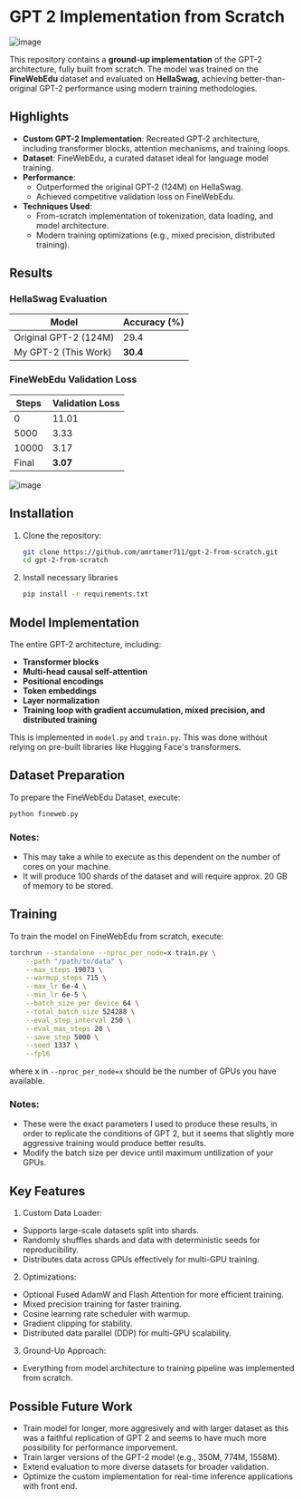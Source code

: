# GPT 2 Implementation from Scratch

![image](https://github.com/user-attachments/assets/e9b7093d-f262-492a-bfd7-d6b25fbd5e50)


This repository contains a **ground-up implementation** of the GPT-2 architecture, fully built from scratch. The model was trained on the **FineWebEdu** dataset and evaluated on **HellaSwag**, achieving better-than-original GPT-2 performance using modern training methodologies.

## Highlights

- **Custom GPT-2 Implementation**: Recreated GPT-2 architecture, including transformer blocks, attention mechanisms, and training loops.
- **Dataset**: FineWebEdu, a curated dataset ideal for language model training.
- **Performance**:
  - Outperformed the original GPT-2 (124M) on HellaSwag.
  - Achieved competitive validation loss on FineWebEdu.
- **Techniques Used**:
  - From-scratch implementation of tokenization, data loading, and model architecture.
  - Modern training optimizations (e.g., mixed precision, distributed training).

## Results

### HellaSwag Evaluation
| Model                  | Accuracy (%) |
|------------------------|--------------|
| Original GPT-2 (124M)  | 29.4         |
| My GPT-2 (This Work) | **30.4**      |

### FineWebEdu Validation Loss
| Steps  | Validation Loss |
|--------|------------------|
| 0      | 11.01           |
| 5000   | 3.33            |
| 10000   | 3.17            |
| Final  | **3.07**         |

![image](https://github.com/user-attachments/assets/9825232c-e338-4d6d-8197-ee2244df6a19)

## Installation

1. Clone the repository:
   ```bash
   git clone https://github.com/amrtamer711/gpt-2-from-scratch.git
   cd gpt-2-from-scratch

2. Install necessary libraries
   ```bash
   pip install -r requirements.txt

## Model Implementation
The entire GPT-2 architecture, including:

- **Transformer blocks**
- **Multi-head causal self-attention**
- **Positional encodings**
- **Token embeddings**
- **Layer normalization**
- **Training loop with gradient accumulation, mixed precision, and distributed training**

This is implemented in ```model.py``` and ```train.py```. This was done without relying on pre-built libraries like Hugging Face's transformers.

## Dataset Preparation

To prepare the FineWebEdu Dataset, execute:
```bash
python fineweb.py
```

### Notes:
- This may take a while to execute as this dependent on the number of cores on your machine.
- It will produce 100 shards of the dataset and will require approx. 20 GB of memory to be stored.

## Training
To train the model on FineWebEdu from scratch, execute:

```bash
torchrun --standalone --nproc_per_node=x train.py \
    --path "/path/to/data" \
    --max_steps 19073 \
    --warmup_steps 715 \
    --max_lr 6e-4 \
    --min_lr 6e-5 \
    --batch_size_per_device 64 \
    --total_batch_size 524288 \
    --eval_step_interval 250 \
    --eval_max_steps 20 \
    --save_step 5000 \
    --seed 1337 \
    --fp16
```
where x in ```--nproc_per_node=x``` should be the number of GPUs you have available. 

### Notes:
- These were the exact parameters I used to produce these results, in order to replicate the conditions of GPT 2, but it seems that slightly more aggressive training would produce better results.
- Modify the batch size per device until maximum untilization of your GPUs.

## Key Features
1. Custom Data Loader:
  - Supports large-scale datasets split into shards.
  - Randomly shuffles shards and data with deterministic seeds for reproducibility.
  - Distributes data across GPUs effectively for multi-GPU training.
2. Optimizations:
- Optional Fused AdamW and Flash Attention for more efficient training.
- Mixed precision training for faster training.
- Cosine learning rate scheduler with warmup.
- Gradient clipping for stability.
- Distributed data parallel (DDP) for multi-GPU scalability.
3. Ground-Up Approach:
- Everything from model architecture to training pipeline was implemented from scratch.

## Possible Future Work
- Train model for longer, more aggresively and with larger dataset as this was a faithful replication of GPT 2 and seems to have much more possibility for performance imporvement.
- Train larger versions of the GPT-2 model (e.g., 350M, 774M, 1558M).
- Extend evaluation to more diverse datasets for broader validation.
- Optimize the custom implementation for real-time inference applications with front end.
